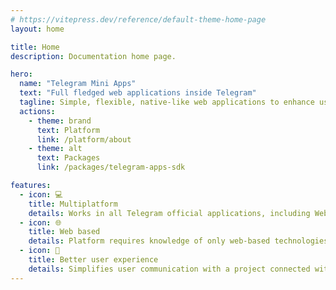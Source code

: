 ```yaml
---
# https://vitepress.dev/reference/default-theme-home-page
layout: home

title: Home
description: Documentation home page.

hero:
  name: "Telegram Mini Apps"
  text: "Full fledged web applications inside Telegram"
  tagline: Simple, flexible, native-like web applications to enhance user experience
  actions:
    - theme: brand
      text: Platform
      link: /platform/about
    - theme: alt
      text: Packages
      link: /packages/telegram-apps-sdk

features:
  - icon: 💻
    title: Multiplatform
    details: Works in all Telegram official applications, including Web and desktop versions
  - icon: 🌐
    title: Web based
    details: Platform requires knowledge of only web-based technologies
  - icon: 🧑
    title: Better user experience
    details: Simplifies user communication with a project connected with Telegram
---
```


